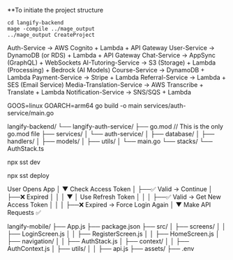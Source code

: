 **To initiate the project structure

```
cd langify-backend
mage -compile ../mage_output
../mage_output CreateProject

```

Auth-Service → AWS Cognito + Lambda + API Gateway
User-Service → DynamoDB (or RDS) + Lambda + API Gateway
Chat-Service → AppSync (GraphQL) + WebSockets
AI-Tutoring-Service → S3 (Storage) + Lambda (Processing) + Bedrock (AI Models)
Course-Service → DynamoDB + Lambda
Payment-Service → Stripe + Lambda
Referral-Service → Lambda + SES (Email Service)
Media-Translation-Service → AWS Transcribe + Translate + Lambda
Notification-Service → SNS/SQS + Lambda

GOOS=linux GOARCH=arm64 go build -o main services/auth-service/main.go

langify-backend/
└── langify-auth-service/
    ├── go.mod           // This is the only go.mod file
    ├── services/
    │   └── auth-service/
    │       ├── database/
    │       ├── handlers/
    │       ├── models/
    │       ├── utils/
    │       └── main.go
    └── stacks/
        └── AuthStack.ts


npx sst dev

npx sst deploy

 User Opens App
       │
       ▼
  Check Access Token
       │
       ├──✅ Valid → Continue
       │
       ├──❌ Expired
       │       │
       │       ▼
       │   Use Refresh Token
       │       │
       │       ├──✅ Valid → Get New Access Token
       │       │
       │       ├──❌ Expired → Force Login Again
       │
       ▼
  Make API Requests ✅


langify-mobile/
  ├── App.js
  ├── package.json
  ├── src/
  │   ├── screens/
  │   │   ├── LoginScreen.js
  │   │   ├── RegisterScreen.js
  │   │   ├── HomeScreen.js
  │   ├── navigation/
  │   │   ├── AuthStack.js
  │   ├── context/
  │   │   ├── AuthContext.js
  │   ├── utils/
  │   │   ├── api.js
  ├── assets/
  ├── .env